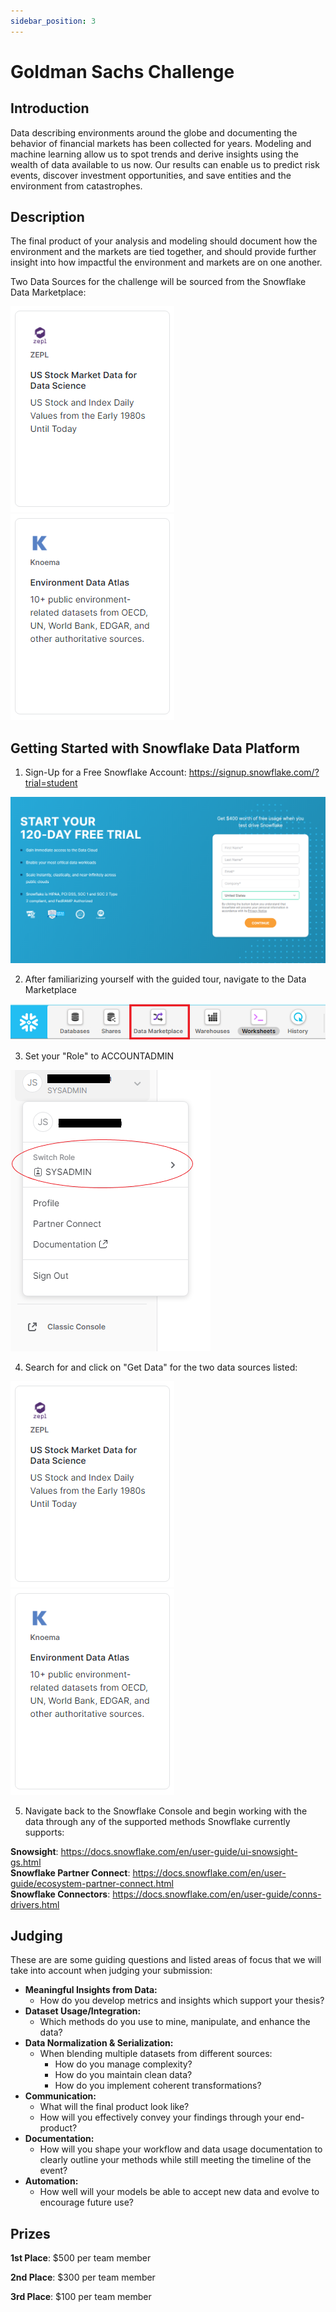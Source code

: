 ```yaml
---
sidebar_position: 3
---
```


# Goldman Sachs Challenge

## Introduction
Data describing environments around the globe and documenting the behavior of financial markets has been collected for years. Modeling 
and machine learning allow us to spot trends and derive insights using the wealth of data available to us now. Our results can enable 
us to predict risk events, discover investment opportunities, and save entities and the environment from catastrophes.

## Description
The final product of your analysis and modeling should document how the environment and the markets are tied together, and should provide 
further insight into how impactful the environment and markets are on one another.

Two Data Sources for the challenge will be sourced from the Snowflake Data Marketplace:

![ds1](gs_steps/dataset1.PNG)![ds2](gs_steps/dataset2.PNG)

## Getting Started with Snowflake Data Platform
1. Sign-Up for a Free Snowflake Account: https://signup.snowflake.com/?trial=student

![step1](gs_steps/step1.PNG)

2. After familiarizing yourself with the guided tour, navigate to the Data Marketplace

![step2](gs_steps/step2.PNG)

3. Set your "Role" to ACCOUNTADMIN

![step3](gs_steps/step3.PNG)

4. Search for and click on "Get Data" for the two data sources listed:

![ds1](gs_steps/dataset1.PNG)![ds2](gs_steps/dataset2.PNG)

5. Navigate back to the Snowflake Console and begin working with the data through any of the supported methods Snowflake currently supports:

**Snowsight**: https://docs.snowflake.com/en/user-guide/ui-snowsight-gs.html  
**Snowflake Partner Connect**: https://docs.snowflake.com/en/user-guide/ecosystem-partner-connect.html   
**Snowflake Connectors**: https://docs.snowflake.com/en/user-guide/conns-drivers.html

## Judging
These are are some guiding questions and listed areas of focus that we will take into account when judging your submission:
- **Meaningful Insights from Data:**
   * How do you develop metrics and insights which support your thesis?
- **Dataset Usage/Integration:**
   * Which methods do you use to mine, manipulate, and enhance the data?
- **Data Normalization & Serialization:**
   * When blending multiple datasets from different sources:
      * How do you manage complexity? 
      * How do you maintain clean data?
      * How do you implement coherent transformations?
- **Communication:**
   * What will the final product look like?
   * How will you effectively convey your findings through your end-product?
- **Documentation:**
   * How will you shape your workflow and data usage documentation to clearly outline your methods while still meeting the timeline of the event?
- **Automation:**
   * How well will your models be able to accept new data and evolve to encourage future use?

## Prizes
**1st Place**: $500 per team member

**2nd Place**: $300 per team member

**3rd Place**: $100 per team member
